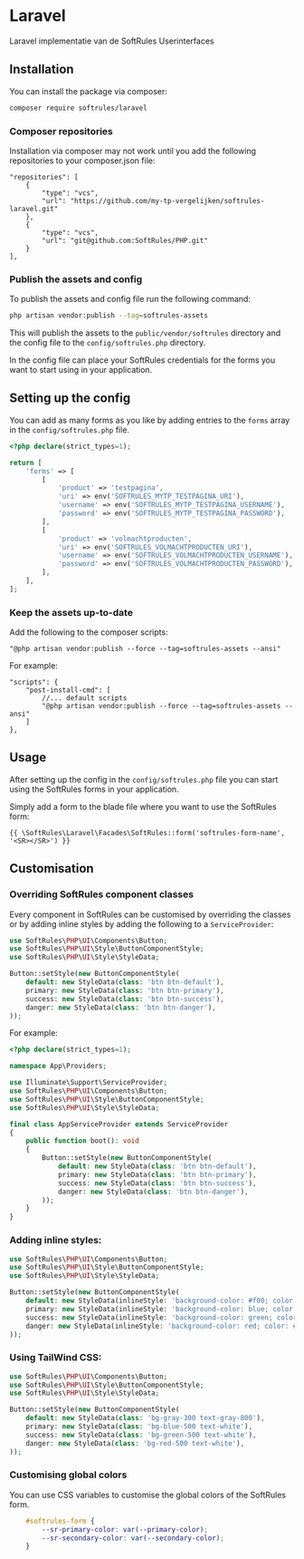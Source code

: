 # Laravel
Laravel implementatie van de SoftRules Userinterfaces

## Installation

You can install the package via composer:

```bash
composer require softrules/laravel
```

### Composer repositories
Installation via composer may not work until you add the following repositories to your composer.json file:

```
"repositories": [
    {
        "type": "vcs",
        "url": "https://github.com/my-tp-vergelijken/softrules-laravel.git"
    },
    {
        "type": "vcs",
        "url": "git@github.com:SoftRules/PHP.git"
    }
],
```

### Publish the assets and config
To publish the assets and config file run the following command:

```bash
php artisan vendor:publish --tag=softrules-assets
```

This will publish the assets to the `public/vendor/softrules` directory and the config file to the `config/softrules.php` directory.

In the config file can place your SoftRules credentials for the forms you want to start using in your application.

## Setting up the config
You can add as many forms as you like by adding entries to the `forms` array in the `config/softrules.php` file.
```php
<?php declare(strict_types=1);

return [
    'forms' => [
        [
            'product' => 'testpagina',
            'uri' => env('SOFTRULES_MYTP_TESTPAGINA_URI'),
            'username' => env('SOFTRULES_MYTP_TESTPAGINA_USERNAME'),
            'password' => env('SOFTRULES_MYTP_TESTPAGINA_PASSWORD'),
        ],
        [
            'product' => 'volmachtproducten',
            'uri' => env('SOFTRULES_VOLMACHTPRODUCTEN_URI'),
            'username' => env('SOFTRULES_VOLMACHTPRODUCTEN_USERNAME'),
            'password' => env('SOFTRULES_VOLMACHTPRODUCTEN_PASSWORD'),
        ],
    ],
];
```

### Keep the assets up-to-date
Add the following to the composer scripts:

```
"@php artisan vendor:publish --force --tag=softrules-assets --ansi"
```

For example:

```
"scripts": {
    "post-install-cmd": [
        //... default scripts
        "@php artisan vendor:publish --force --tag=softrules-assets --ansi"
    ]
},
```

## Usage

After setting up the config in the `config/softrules.php` file you can start using the SoftRules forms in your application.

Simply add a form to the blade file where you want to use the SoftRules form:
```bladehtml
{{ \SoftRules\Laravel\Facades\SoftRules::form('softrules-form-name', '<SR></SR>') }}
```

## Customisation

### Overriding SoftRules component classes
Every component in SoftRules can be customised by overriding the classes or by adding inline styles by adding the following to a `ServiceProvider`:

```php
use SoftRules\PHP\UI\Components\Button;
use SoftRules\PHP\UI\Style\ButtonComponentStyle;
use SoftRules\PHP\UI\Style\StyleData;

Button::setStyle(new ButtonComponentStyle(
    default: new StyleData(class: 'btn btn-default'),
    primary: new StyleData(class: 'btn btn-primary'),
    success: new StyleData(class: 'btn btn-success'),
    danger: new StyleData(class: 'btn btn-danger'),
));
```

For example:
```php
<?php declare(strict_types=1);

namespace App\Providers;

use Illuminate\Support\ServiceProvider;
use SoftRules\PHP\UI\Components\Button;
use SoftRules\PHP\UI\Style\ButtonComponentStyle;
use SoftRules\PHP\UI\Style\StyleData;

final class AppServiceProvider extends ServiceProvider
{
    public function boot(): void
    {
        Button::setStyle(new ButtonComponentStyle(
            default: new StyleData(class: 'btn btn-default'),
            primary: new StyleData(class: 'btn btn-primary'),
            success: new StyleData(class: 'btn btn-success'),
            danger: new StyleData(class: 'btn btn-danger'),
        ));
    }
}
```

### Adding inline styles:

```php
use SoftRules\PHP\UI\Components\Button;
use SoftRules\PHP\UI\Style\ButtonComponentStyle;
use SoftRules\PHP\UI\Style\StyleData;

Button::setStyle(new ButtonComponentStyle(
    default: new StyleData(inlineStyle: 'background-color: #f00; color: #fff;'),
    primary: new StyleData(inlineStyle: 'background-color: blue; color: #fff;'),
    success: new StyleData(inlineStyle: 'background-color: green; color: #fff;'),
    danger: new StyleData(inlineStyle: 'background-color: red; color: #fff;'),
));
```

### Using TailWind CSS:

```php
use SoftRules\PHP\UI\Components\Button;
use SoftRules\PHP\UI\Style\ButtonComponentStyle;
use SoftRules\PHP\UI\Style\StyleData;

Button::setStyle(new ButtonComponentStyle(
    default: new StyleData(class: 'bg-gray-300 text-gray-800'),
    primary: new StyleData(class: 'bg-blue-500 text-white'),
    success: new StyleData(class: 'bg-green-500 text-white'),
    danger: new StyleData(class: 'bg-red-500 text-white'),
));
```

### Customising global colors
You can use CSS variables to customise the global colors of the SoftRules form.

```css
    #softrules-form {
        --sr-primary-color: var(--primary-color);
        --sr-secondary-color: var(--secondary-color);
    }
```
